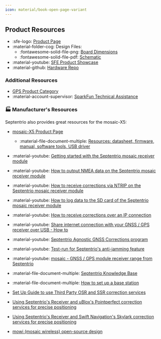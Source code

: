 ```yaml
---
icon: material/book-open-page-variant
---
```


## Product Resources

* :sfe-logo: [Product Page](https://www.sparkfun.com/products/23748)
* :material-folder-cog: Design Files:
	* :fontawesome-solid-file-png: [Board Dimensions](./assets/board_files/dimensions.png)
	* :fontawesome-solid-file-pdf: [Schematic](./assets/board_files/schematic.pdf)
* :material-youtube: [SFE Product Showcase]()
* :material-github: [Hardware Repo](https://github.com/sparkfun/SparkFun_RTK_mosaic-X5)


### Additional Resources

* [GPS Product Category](https://www.sparkfun.com/categories/4)
* :material-account-supervisor: [SparkFun Technical Assistance](https://www.sparkfun.com/technical_assistance)


### 🏭&nbsp;Manufacturer's Resources
Septentrio also provides great resources for the mosaic-X5:

* [mosaic-X5 Product Page](https://www.septentrio.com/en/products/gps/gnss-receiver-modules/mosaic-x5)
	* :material-file-document-multiple: [Resources: datasheet, firmware, manual, software tools, USB driver](https://www.septentrio.com/en/products/gps/gnss-receiver-modules/mosaic-x5#resources)
* :material-youtube: [Getting started with the Septentrio mosaic receiver module](https://youtu.be/hrL5J6Q5gX8)
* :material-youtube: [How to output NMEA data on the Septentrio mosaic receiver module](https://youtu.be/ArtePkC58-o)
* :material-youtube: [How to receive corrections via NTRIP on the Septentrio mosaic receiver module](https://youtu.be/aAPoRpSR0tY)
* :material-youtube: [How to log data to the SD card of the Septentrio mosaic receiver module](https://youtu.be/Y9tvOebnoxk)
* :material-youtube: [How to receive corrections over an IP connection](https://youtu.be/UVUVXpA8rB4)
* :material-youtube: [Share internet connection with your GNSS / GPS receiver over USB - How to](https://youtu.be/bUt8cL9Ue1Y)
* :material-youtube: [Septentrio Agnostic GNSS Corrections program](https://youtu.be/UxNtmEwABL4)
* :material-youtube: [Test-run for Septentrio's anti-jamming feature](https://youtu.be/SzI0skGHKEw)
* :material-youtube: [mosaic - GNSS / GPS module receiver range from Septentrio](https://youtu.be/Co8hrVeklAA)

* :material-file-document-multiple: [Septentrio Knowledge Base](https://customersupport.septentrio.com/s/topiccatalog)
* :material-file-document-multiple: [How to set up a base station](https://customersupport.septentrio.com/s/article/How-to-set-up-a-base-station-Chapter-1-Introduction-and-terminology)

* [Set Up Guide to use Third Party OSR and SSR correction services](https://github.com/septentrio-gnss/Septentrio_AgnosticCorrectionsProgram)
* [Using Septentrio's Receiver and uBlox's Pointperfect correction services for precise positioning](https://github.com/septentrio-gnss/uBloxCorrectionsWithSeptentrio)
* [Using Septentrio's Receiver and Swift Navigation's Skylark correction services for precise positioning](https://github.com/septentrio-gnss/SwiftCorrectionsWithSeptentrio)

* [mowi (mosaic wireless) open-source design](https://github.com/septentrio-gnss/mowi)